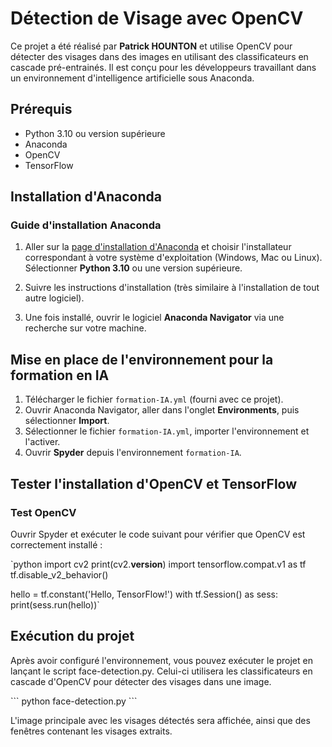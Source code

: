 # Détection de Visage avec OpenCV

Ce projet a été réalisé par **Patrick HOUNTON** et utilise OpenCV pour détecter des visages dans des images en utilisant des classificateurs en cascade pré-entrainés. Il est conçu pour les développeurs travaillant dans un environnement d'intelligence artificielle sous Anaconda.

## Prérequis

- Python 3.10 ou version supérieure
- Anaconda
- OpenCV
- TensorFlow

## Installation d'Anaconda

### Guide d'installation Anaconda

1. Aller sur la [page d'installation d'Anaconda](https://www.anaconda.com/products/distribution) et choisir l'installateur correspondant à votre système d'exploitation (Windows, Mac ou Linux). Sélectionner **Python 3.10** ou une version supérieure.
   
2. Suivre les instructions d'installation (très similaire à l'installation de tout autre logiciel).
   
3. Une fois installé, ouvrir le logiciel **Anaconda Navigator** via une recherche sur votre machine.

## Mise en place de l'environnement pour la formation en IA

1. Télécharger le fichier `formation-IA.yml` (fourni avec ce projet).
2. Ouvrir Anaconda Navigator, aller dans l'onglet **Environments**, puis sélectionner **Import**.
3. Sélectionner le fichier `formation-IA.yml`, importer l'environnement et l'activer.
4. Ouvrir **Spyder** depuis l'environnement `formation-IA`.

## Tester l'installation d'OpenCV et TensorFlow

### Test OpenCV

Ouvrir Spyder et exécuter le code suivant pour vérifier que OpenCV est correctement installé :

`python
import cv2
print(cv2.__version__)
import tensorflow.compat.v1 as tf
tf.disable_v2_behavior()

hello = tf.constant('Hello, TensorFlow!')
with tf.Session() as sess:
    print(sess.run(hello))`
    
##  Exécution du projet
Après avoir configuré l'environnement, vous pouvez exécuter le projet en lançant le script face-detection.py. Celui-ci utilisera les classificateurs en cascade d'OpenCV pour détecter des visages dans une image.

 \`\`\` python face-detection.py \`\`\`

L'image principale avec les visages détectés sera affichée, ainsi que des fenêtres contenant les visages extraits.
